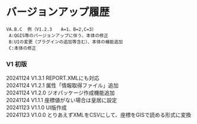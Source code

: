 # バージョンアップ履歴 
    VA.B.C  例（V1.2.3　　A=1、B=2,C=3）  
     A:QGIS等のバージョンアップに伴う、本体の修正  
     B:UIの変更（プラグインの追加等含む）、本体の機能追加  
     C:本体の修正  
### V1 初版   
20241124 V1.3.1 REPORT.XMLにも対応   
20241124 V1.2.1 属性「情報取得ファイル」追加  
20241124 V1.2.0 ジオパッケージ作成機能追加  
20241124 V1.1.1 座標値がない場合は皇居に設定  
20241123 V1.1.0 UI版作成  
20241123 V1.0.0 とりあえずXMLをCSVにして、座標をGISで読める形式に変換
